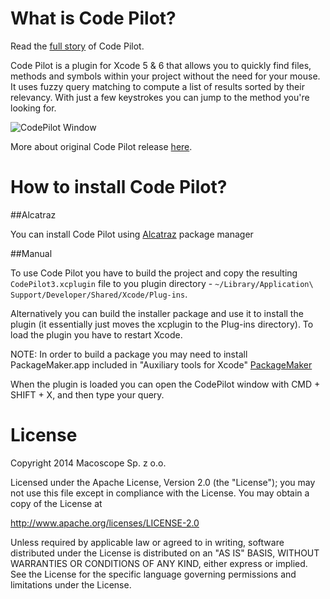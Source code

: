 What is Code Pilot?
===================

Read the [full story](http://macoscope.com/blog/the-story-of-code-pilot/) of Code Pilot.

Code Pilot is a plugin for Xcode 5 & 6 that allows you to quickly find files, methods and symbols within your project without the need for your mouse. 
It uses fuzzy query matching to compute a list of results sorted by their relevancy. With just a few keystrokes you can jump to the method you're looking for.

![CodePilot Window](https://github.com/macoscope/CodePilot/raw/master/Screenshots/CodePilot_01.png "CodePilot Window")

More about original Code Pilot release [here](http://codepilot.cc/).

How to install Code Pilot?
==========================

##Alcatraz

You can install Code Pilot using [Alcatraz](http://alcatraz.io) package manager

##Manual

To use Code Pilot you have to build the project and copy the resulting `CodePilot3.xcplugin` file to you plugin directory - `~/Library/Application\ Support/Developer/Shared/Xcode/Plug-ins`. 

Alternatively you can build the installer package and use it to install the plugin (it essentially just moves the xcplugin to the Plug-ins directory). 
To load the plugin you have to restart Xcode.

NOTE: In order to build a package you may need to install PackageMaker.app included in "Auxiliary tools for Xcode" [PackageMaker](https://developer.apple.com/downloads/index.action?name=PackageMaker)

When the plugin is loaded you can open the CodePilot window with CMD + SHIFT + X, and then type your query.

License
=======

Copyright 2014 Macoscope Sp. z o.o.

Licensed under the Apache License, Version 2.0 (the "License"); you may not use this file except in compliance with the License. You may obtain a copy of the License at

http://www.apache.org/licenses/LICENSE-2.0

Unless required by applicable law or agreed to in writing, software distributed under the License is distributed on an "AS IS" BASIS, WITHOUT WARRANTIES OR CONDITIONS OF ANY KIND, either express or implied. See the License for the specific language governing permissions and limitations under the License.
